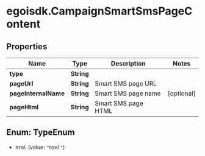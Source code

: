 # egoisdk.CampaignSmartSmsPageContent

## Properties

Name | Type | Description | Notes
------------ | ------------- | ------------- | -------------
**type** | **String** |  | 
**pageUrl** | **String** | Smart SMS page URL | 
**pageInternalName** | **String** | Smart SMS page name | [optional] 
**pageHtml** | **String** | Smart SMS page HTML | 



## Enum: TypeEnum


* `html` (value: `"html"`)




